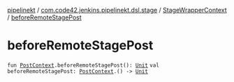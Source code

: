 [pipelinekt](../../index.md) / [com.code42.jenkins.pipelinekt.dsl.stage](../index.md) / [StageWrapperContext](index.md) / [beforeRemoteStagePost](./before-remote-stage-post.md)

# beforeRemoteStagePost

`fun `[`PostContext`](../../com.code42.jenkins.pipelinekt.dsl.post/-post-context/index.md)`.beforeRemoteStagePost(): `[`Unit`](https://kotlinlang.org/api/latest/jvm/stdlib/kotlin/-unit/index.html)
`val beforeRemoteStagePost: `[`PostContext`](../../com.code42.jenkins.pipelinekt.dsl.post/-post-context/index.md)`.() -> `[`Unit`](https://kotlinlang.org/api/latest/jvm/stdlib/kotlin/-unit/index.html)